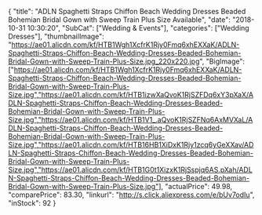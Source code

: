 {
	"title": "ADLN Spaghetti Straps Chiffon Beach Wedding Dresses Beaded Bohemian Bridal Gown with Sweep Train Plus Size Available",
	"date": "2018-10-31 10:30:20",
	"SubCat": ["Wedding & Events"],
	"categories": ["Wedding Dresses"],
	"thumbnailImage": "https://ae01.alicdn.com/kf/HTB1Wgh1XcfrK1Rjy0Fmq6xhEXXaK/ADLN-Spaghetti-Straps-Chiffon-Beach-Wedding-Dresses-Beaded-Bohemian-Bridal-Gown-with-Sweep-Train-Plus-Size.jpg_220x220.jpg",
	"BigImage": ["https://ae01.alicdn.com/kf/HTB1Wgh1XcfrK1Rjy0Fmq6xhEXXaK/ADLN-Spaghetti-Straps-Chiffon-Beach-Wedding-Dresses-Beaded-Bohemian-Bridal-Gown-with-Sweep-Train-Plus-Size.jpg","https://ae01.alicdn.com/kf/HTB1izwXaQvoK1RjSZFDq6xY3pXaX/ADLN-Spaghetti-Straps-Chiffon-Beach-Wedding-Dresses-Beaded-Bohemian-Bridal-Gown-with-Sweep-Train-Plus-Size.jpg","https://ae01.alicdn.com/kf/HTB1V1_.aQvoK1RjSZFNq6AxMVXaL/ADLN-Spaghetti-Straps-Chiffon-Beach-Wedding-Dresses-Beaded-Bohemian-Bridal-Gown-with-Sweep-Train-Plus-Size.jpg","https://ae01.alicdn.com/kf/HTB16HB1XiDxK1Rjy1zcq6yGeXXav/ADLN-Spaghetti-Straps-Chiffon-Beach-Wedding-Dresses-Beaded-Bohemian-Bridal-Gown-with-Sweep-Train-Plus-Size.jpg","https://ae01.alicdn.com/kf/HTB1G0t1XizxK1RjSspjq6AS.pXah/ADLN-Spaghetti-Straps-Chiffon-Beach-Wedding-Dresses-Beaded-Bohemian-Bridal-Gown-with-Sweep-Train-Plus-Size.jpg"],
	"actualPrice": 49.98,
	"comparePrice": 83.30,
	"linkurl": "http://s.click.aliexpress.com/e/bUv7odIu",
	"inStock": 92
}
